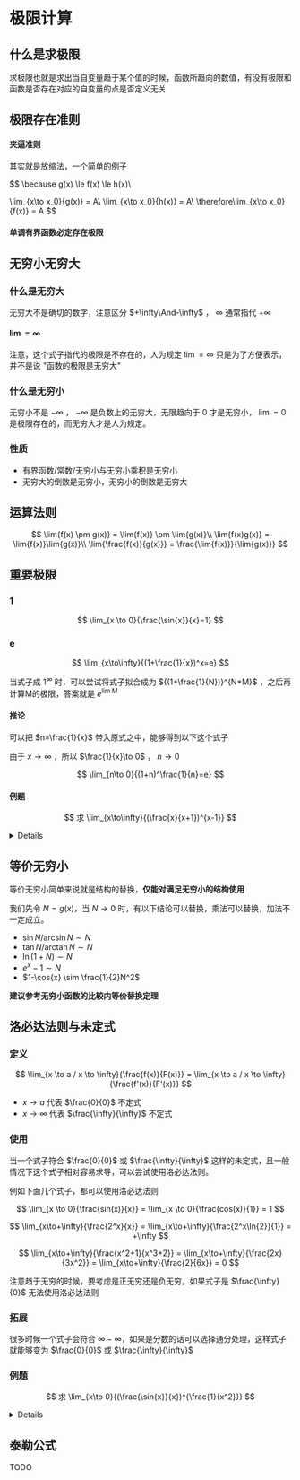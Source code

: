 # 极限计算

## 什么是求极限

求极限也就是求出当自变量趋于某个值的时候，函数所趋向的数值，有没有极限和函数是否存在对应的自变量的点是否定义无关

## 极限存在准则

#### 夹逼准则

其实就是放缩法，一个简单的例子

$$
\because
g(x) \le f(x) \le h(x)\\

\lim_{x\to x_0}{g(x)} = A\\
\lim_{x\to x_0}{h(x)} = A\\
\therefore\lim_{x\to x_0}{f(x)} = A
$$

#### 单调有界函数必定存在极限

## 无穷小无穷大

### 什么是无穷大

无穷大不是确切的数字，注意区分 $+\infty\And-\infty$ ， $\infty$ 通常指代 $+\infty$

#### $\lim=\infty$

注意，这个式子指代的极限是不存在的，人为规定 $\lim=\infty$ 只是为了方便表示，并不是说 "函数的极限是无穷大"

### 什么是无穷小

无穷小不是 $-\infty$ ， $-\infty$ 是负数上的无穷大，无限趋向于 0 才是无穷小， $\lim=0$ 是极限存在的，而无穷大才是人为规定。

### 性质

 - 有界函数/常数/无穷小与无穷小乘积是无穷小
 - 无穷大的倒数是无穷小，无穷小的倒数是无穷大

## 运算法则

$$
\lim{f(x) \pm g(x)} = \lim{f(x)} \pm \lim{g(x)}\\
\lim{f(x)g(x)} = \lim{f(x)}\lim{g(x)}\\
\lim{\frac{f(x)}{g(x)}} = \frac{\lim{f(x)}}{\lim{g(x)}}
$$

## 重要极限

### 1

$$
\lim_{x \to 0}{\frac{\sin{x}}{x}=1}
$$

### e

$$
\lim_{x\to\infty}{(1+\frac{1}{x})^x=e}
$$

当式子成 $1^\infty$ 时，可以尝试将式子拟合成为 ${(1+\frac{1}{N})}^{N*M}$ ，之后再计算M的极限，答案就是 $e^{\lim{M}}$

#### 推论

可以把 $n=\frac{1}{x}$ 带入原式之中，能够得到以下这个式子

由于 $x\to\infty$ ，所以 $\frac{1}{x}\to 0$ ， $n\to 0$

$$
\lim_{n\to 0}{(1+n)^\frac{1}{n}=e}
$$

#### 例题

$$
求 \lim_{x\to\infty}{(\frac{x}{x+1})^{x-1}}
$$

<details>

根据 $\frac{x}{x+1}$ 易联想到 $\frac{x}{x+1}=\frac{x+1-1}{x+1}=1-\frac{1}{x+1}$

**较为严谨的做法**

可以使式子更加贴合重要极限的式子，也就是 $\lim\limits_{x\to\infty}{(1+\frac{1}{-(x+1)})^{-(x+1)*(-1)-2}}$ ，里面的式子趋近于1，因此可以忽略-2，最后令 $N=-(x+1)$ 可得 $\lim\limits_{x\to\infty}{(1+\frac{1}{N})^{-N}}=e^{-1}$
 
**不太严谨的做法**

同时 $x\to\infty$ ，根据无穷大的性质可以看作 $(1-\frac{1}{x})^x$，再令 $N=-x$，也就是 $(1+\frac{1}{N})^{-N} = e^{-1}$

</details>

## 等价无穷小

等价无穷小简单来说就是结构的替换，**仅能对满足无穷小的结构使用**

我们先令 $N = g(x)$，当 $N \to 0$ 时，有以下结论可以替换，乘法可以替换，加法不一定成立。

 - $\sin{N}/\arcsin{N} \sim  N$
 - $\tan{N}/\arctan{N} \sim N$
 - $\ln{(1+N)} \sim N$
 - $e^x-1 \sim N$
 - $1-\cos{x} \sim \frac{1}{2}N^2$

**建议参考无穷小函数的比较内等价替换定理**

## 洛必达法则与未定式

### 定义

$$
\lim_{x \to a / x \to \infty}{\frac{f(x)}{F(x)}} = \lim_{x \to a / x \to \infty}{\frac{f'(x)}{F'(x)}} 
$$

 - $x\to a$ 代表 $\frac{0}{0}$ 不定式
 - $x\to \infty$ 代表 $\frac{\infty}{\infty}$ 不定式


### 使用

当一个式子符合 $\frac{0}{0}$ 或 $\frac{\infty}{\infty}$ 这样的未定式，且一般情况下这个式子相对容易求导，可以尝试使用洛必达法则。

例如下面几个式子，都可以使用洛必达法则

$$
\lim_{x \to 0}{\frac{sin(x)}{x}} = \lim_{x \to 0}{\frac{cos(x)}{1}} = 1
$$

$$
\lim_{x\to+\infty}{\frac{2^x}{x}} = \lim_{x\to+\infty}{\frac{2^x\ln{2}}{1}} = +\infty
$$

$$
\lim_{x\to+\infty}{\frac{x^2+1}{x^3+2}} = \lim_{x\to+\infty}{\frac{2x}{3x^2}} = \lim_{x\to+\infty}{\frac{2}{6x}} = 0
$$

注意趋于无穷的时候，要考虑是正无穷还是负无穷，如果式子是 $\frac{\infty}{0}$ 无法使用洛必达法则

### 拓展

很多时候一个式子会符合 $\infty-\infty$，如果是分数的话可以选择通分处理，这样式子就能够变为 $\frac{0}{0}$ 或 $\frac{\infty}{\infty}$

### 例题 

$$
求 \lim_{x\to 0}{(\frac{\sin{x}}{x})^{\frac{1}{x^2}}}
$$

<details>

开始看的时候，可能会觉得这是第一类重要极限，但仔细观察后，这个式子其实是 $1^\infty$ ，因此，我们可以把式子变换为 $\lim\limits_{x\to 0}{(1+\frac{\sin{x}}{x}-1)^{\frac{1}{x^2}}}=\lim\limits_{x\to 0}{(1+\frac{\sin{x}-x}{x})^{\frac{1}{x^2}}}$

因为式子本身就是 $1^\infty$，所以 $1+\frac{\sin{x}-x}{x} = 1$，所以 $\frac{\sin{x}-x}{x}$ 趋于无穷小， $\frac{x}{\sin{x}-x}$ 趋于无穷大，因此结合第二类重要极限可得 $\lim\limits_{x\to 0}{(1+\frac{\sin{x}-x}{x})^{\frac{x}{\sin{x}-x}}} = e$

式子还可以继续变换

$$
\lim_{x\to 0}{(1+\frac{\sin{x}-x}{x})^{\frac{x}{\sin{x}-x}\cdot\frac{\sin{x}-x}{x}\cdot\frac{1}{x^2}}}=e^{\lim\limits_{x\to 0}{\frac{\sin{x}-x}{x^3}}}
$$

问题就转换为求出 $\lim\limits_{x\to 0}{\frac{\sin{x}-x}{x^3}}$，观察此式，是 $\frac{0}{0}$ 未定式，采用洛必达法则进行求解

$$
\lim_{x\to 0}{\frac{\sin{x}-x}{x^3}} = \lim_{x\to 0}{\frac{\cos{x}-1}{3x^2}}(等价无穷小替换\cos{x}-1) = \lim_{x\to 0}{\frac{-x}{6x}} = -\frac{1}{6}
$$

所以答案就为 $e^{-\frac{1}{6}}$

</details>


## 泰勒公式

TODO

